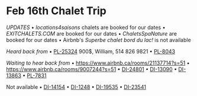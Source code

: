 # Feb 16th Chalet Trip

*UPDATES*
 • _locations4saisons_ chalets are booked for our dates
 • _EXITCHALETS.COM_ are booked for our dates
 • _ChaletsSpaNature_ are booked for our dates
 • Airbnb's _Superbe chalet bord du lac!_ is not available

*Heard back from*
• [PL-25324](https://www.chaletsauquebec.com/en/FicheChalet.aspx?IdChalet=25324)
     900$, William, 514 826 9821
 • [PL-8043](https://www.chaletsauquebec.com/FicheChalet.aspx?IdChalet=8403)
 

*Waiting to hear back from*
 • https://www.airbnb.ca/rooms/21137714?s=51
 • https://www.airbnb.ca/rooms/9007244?s=51
 • [DI-24801](https://www.chaletsauquebec.com/en/FicheChalet.aspx?IdChalet=24801)
 • [DI-13090](https://www.chaletsauquebec.com/en/FicheChalet.aspx?IdChalet=13090)
 • [DI-13863](https://www.chaletsauquebec.com/en/FicheChalet.aspx?IdChalet=13863)
 • [PL-7831](https://www.chaletsauquebec.com/en/FicheChalet.aspx?IdChalet=7831)

Not available
 • [DI-14154](https://www.chaletsauquebec.com/en/FicheChalet.aspx?IdChalet=14154)
 • [DI-1248](https://www.chaletsauquebec.com/en/FicheChalet.aspx?IdChalet=1248)
 • [DI-19535](https://www.chaletsauquebec.com/en/FicheChalet.aspx?IdChalet=19535)
 • [DI-23541](https://www.chaletsauquebec.com/en/FicheChalet.aspx?IdChalet=23541)
